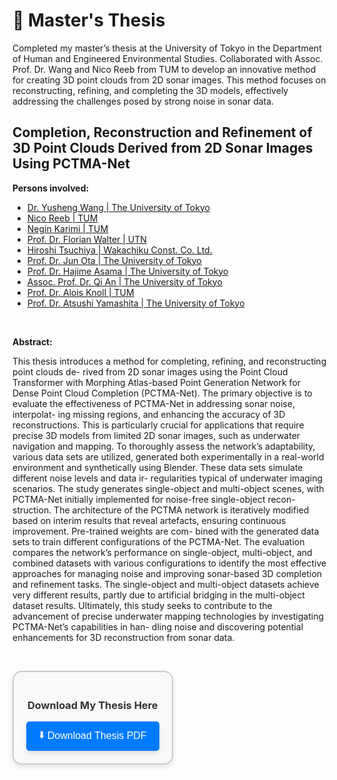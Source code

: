 # 🧪 Master's Thesis

Completed my master’s thesis at the University of Tokyo in the Department of Human and Engineered Environmental Studies. Collaborated with Assoc. Prof. Dr. Wang and Nico Reeb from TUM to develop an innovative method for creating 3D point clouds from 2D sonar images. This method focuses on reconstructing, refining, and completing the 3D models, effectively addressing the challenges posed by strong noise in sonar data.

## Completion, Reconstruction and Refinement of 3D Point Clouds Derived from 2D Sonar Images Using PCTMA-Net

**Persons involved:**
- [Dr. Yusheng Wang | The University of Tokyo](https://www.t.u-tokyo.ac.jp/en/topics/foee/topics/setnws_202106161438080149966770.html)
- [Nico Reeb | TUM](https://www.ce.cit.tum.de/air/people/nico-reeb-msc/)
- [Negin Karimi | TUM](https://www.ce.cit.tum.de/air/people/negin-karimi-msc/)
- [Prof. Dr. Florian Walter | UTN](https://www.utn.de/departments/department-engineering/machine-intelligence-lab/)
- [Hiroshi Tsuchiya | Wakachiku Const. Co. Ltd.](https://www.wakachiku.co.jp/en/)
- [Prof. Dr. Jun Ota | The University of Tokyo](https://otalab.race.t.u-tokyo.ac.jp/en/jun-ota/)
- [Prof. Dr. Hajime Asama | The University of Tokyo](https://www.u-tokyo.ac.jp/focus/en/people/people000652.html)
- [Assoc. Prof. Dr. Qi An | The University of Tokyo](https://www.k.u-tokyo.ac.jp/en/gsfs/faculty/qi_an/)
- [Prof. Dr. Alois Knoll | TUM](https://www.ce.cit.tum.de/en/air/people/prof-dr-ing-habil-alois-knoll/)
- [Prof. Dr. Atsushi Yamashita | The University of Tokyo](https://www.u-tokyo.ac.jp/focus/en/people/people003590.html)

&nbsp;

**Abstract:**

This thesis introduces a method for completing, refining, and reconstructing point clouds de- rived from 2D sonar images using the Point Cloud Transformer with Morphing Atlas-based Point Generation Network for Dense Point Cloud Completion (PCTMA-Net). The primary objective is to evaluate the effectiveness of PCTMA-Net in addressing sonar noise, interpolat- ing missing regions, and enhancing the accuracy of 3D reconstructions. This is particularly crucial for applications that require precise 3D models from limited 2D sonar images, such as underwater navigation and mapping. To thoroughly assess the network’s adaptability, various data sets are utilized, generated both experimentally in a real-world environment and synthetically using Blender. These data sets simulate different noise levels and data ir- regularities typical of underwater imaging scenarios. The study generates single-object and multi-object scenes, with PCTMA-Net initially implemented for noise-free single-object recon- struction. The architecture of the PCTMA network is iteratively modified based on interim results that reveal artefacts, ensuring continuous improvement. Pre-trained weights are com- bined with the generated data sets to train different configurations of the PCTMA-Net. The evaluation compares the network’s performance on single-object, multi-object, and combined datasets with various configurations to identify the most effective approaches for managing noise and improving sonar-based 3D completion and refinement tasks. The single-object and multi-object datasets achieve very different results, partly due to artificial bridging in the multi-object dataset results. Ultimately, this study seeks to contribute to the advancement of precise underwater mapping technologies by investigating PCTMA-Net’s capabilities in han- dling noise and discovering potential enhancements for 3D reconstruction from sonar data.

&nbsp;

<div style="border: 2px solid #ccc; padding: 20px; background-color: #f9f9f9; border-radius: 15px; display: inline-block; text-align: center; box-shadow: 0 4px 8px rgba(0, 0, 0, 0.1);">
    <h3 style="color: #333;">Download My Thesis Here</h3>
    <a href="/portfolio-phkn/presentation_and_thesis/Master_Thesis_Philipp_Knestel.pdf" download>
        <button style="padding: 10px 20px; font-size: 16px; cursor: pointer; background-color: #007bff; color: #fff; border: none; border-radius: 5px; box-shadow: 0 4px 8px rgba(0, 0, 0, 0.1); transition: background-color 0.3s ease;">
            <span style="vertical-align: middle;">⬇️</span> Download Thesis PDF
        </button>
    </a>
</div>

